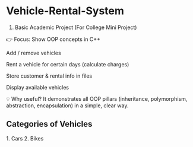 # Vehicle-Rental-System
1. Basic Academic Project (For College Mini Project)

👉 Focus: Show OOP concepts in C++

Add / remove vehicles

Rent a vehicle for certain days (calculate charges)

Store customer & rental info in files

Display available vehicles

💡 Why useful? It demonstrates all OOP pillars (inheritance, polymorphism, abstraction, encapsulation) in a simple, clear way.
<br>
<h2>Categories of Vehicles</h2>
<ls>
1. Cars
2. Bikes
<ls>
